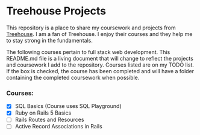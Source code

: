 # Treehouse Projects

This repository is a place to share my coursework and projects from [Treehouse](https://teamtreehouse.com/home). I am a fan of Treehouse. I enjoy their courses and they help me to stay strong in the fundamentals.

The following courses pertain to full stack web development. This README.md file is a living document that will change to reflect the projects and coursework I add to the repository. Courses listed are on my TODO list. If the box is checked, the course has been completed and will have a folder containing the completed coursework when possible.

### Courses:

- [x] SQL Basics (Course uses SQL Playground)
- [x] Ruby on Rails 5 Basics
- [ ] Rails Routes and Resources
- [ ] Active Record Associations in Rails
